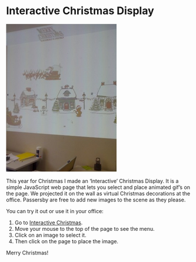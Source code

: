 # Interactive Christmas Display

![](./interactiveChristmasDisplay.jpg)

This year for Christmas I made an ‘Interactive’ Christmas Display. It is a simple JavaScript web page that lets you select and place animated gif’s on the page. We projected it on the wall as virtual Christmas decorations at the office. Passersby are free to add new images to the scene as they please.

You can try it out or use it in your office:

1. Go to [Interactive Christmas](https://hallzhallz.github.io/InteractiveChristmas/index.htm).
2. Move your mouse to the top of the page to see the menu.
3. Click on an image to select it.
4. Then click on the page to place the image.

Merry Christmas!